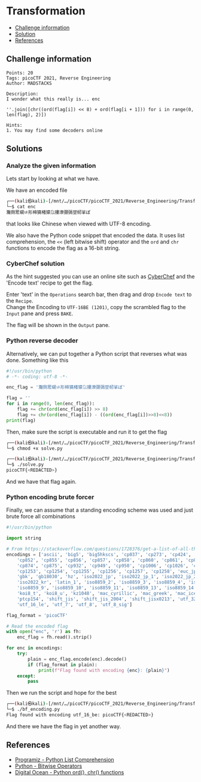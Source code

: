 # Transformation

- [Challenge information](#challenge-information)
- [Solution](#solution)
- [References](#references)

## Challenge information
```
Points: 20
Tags: picoCTF 2021, Reverse Engineering
Author: MADSTACKS

Description:
I wonder what this really is... enc 

''.join([chr((ord(flag[i]) << 8) + ord(flag[i + 1])) for i in range(0, len(flag), 2)])

Hints:
1. You may find some decoders online
```

## Solutions

### Analyze the given information

Lets start by looking at what we have.

We have an encoded file
```bash
┌──(kali㉿kali)-[/mnt/…/picoCTF/picoCTF_2021/Reverse_Engineering/Transformation]
└─$ cat enc                              
灩捯䍔䙻ㄶ形楴獟楮獴㌴摟潦弸弲㘶㠴挲ぽ  
```
that looks like Chinese when viewed with UTF-8 encoding.

We also have the Python code snippet that encoded the data. It uses list comprehension, the `<<` (left bitwise shift) operator and the `ord` and `chr` functions to encode the flag as a 16-bit string.

### CyberChef solution

As the hint suggested you can use an online site such as [CyberChef](https://gchq.github.io/CyberChef/) and the 'Encode text' recipe to get the flag. 

Enter 'text' in the `Operations` search bar, then drag and drop `Encode text` to the `Recipe`.  
Change the Encoding to `UTF-16BE (1201)`, copy the scrambled flag to the `Input` pane and press `BAKE`.

The flag will be shown in the `Output` pane.

### Python reverse decoder

Alternatively, we can put together a Python script that reverses what was done. Something like this
```python
#!/usr/bin/python
# -*- coding: utf-8 -*-

enc_flag = '灩捯䍔䙻ㄶ形楴獟楮獴㌴摟潦弸弲㘶㠴挲ぽ'    

flag = ''
for i in range(0, len(enc_flag)):
    flag += chr(ord(enc_flag[i]) >> 8)
    flag += chr(ord(enc_flag[i]) - ((ord(enc_flag[i])>>8)<<8))
print(flag)
```

Then, make sure the script is executable and run it to get the flag
```bash
┌──(kali㉿kali)-[/mnt/…/picoCTF/picoCTF_2021/Reverse_Engineering/Transformation]
└─$ chmod +x solve.py 

┌──(kali㉿kali)-[/mnt/…/picoCTF/picoCTF_2021/Reverse_Engineering/Transformation]
└─$ ./solve.py
picoCTF{<REDACTED>}
```

And we have that flag again.

### Python encoding brute forcer

Finally, we can assume that a standing encoding scheme was used and just brute force all combinations
```python
#!/usr/bin/python

import string

# From https://stackoverflow.com/questions/1728376/get-a-list-of-all-the-encodings-python-can-encode-to, Python 3.8 list
encodings = ['ascii', 'big5', 'big5hkscs', 'cp037', 'cp273', 'cp424', 'cp437', 'cp500', 'cp720', 'cp737', 'cp775', 'cp850',
    'cp852', 'cp855', 'cp856', 'cp857', 'cp858', 'cp860', 'cp861', 'cp862', 'cp863', 'cp864', 'cp865', 'cp866', 'cp869',
    'cp874', 'cp875', 'cp932', 'cp949', 'cp950', 'cp1006', 'cp1026', 'cp1125', 'cp1140', 'cp1250', 'cp1251', 'cp1252',
    'cp1253', 'cp1254', 'cp1255', 'cp1256', 'cp1257', 'cp1258', 'euc_jp', 'euc_jis_2004', 'euc_jisx0213', 'euc_kr', 'gb2312',
    'gbk', 'gb18030', 'hz', 'iso2022_jp', 'iso2022_jp_1', 'iso2022_jp_2', 'iso2022_jp_2004', 'iso2022_jp_3', 'iso2022_jp_ext',
    'iso2022_kr', 'latin_1', 'iso8859_2', 'iso8859_3', 'iso8859_4', 'iso8859_5', 'iso8859_6', 'iso8859_7', 'iso8859_8',
    'iso8859_9', 'iso8859_10', 'iso8859_11', 'iso8859_13', 'iso8859_14', 'iso8859_15', 'iso8859_16', 'johab', 'koi8_r',
    'koi8_t', 'koi8_u', 'kz1048', 'mac_cyrillic', 'mac_greek', 'mac_iceland', 'mac_latin2', 'mac_roman', 'mac_turkish',
    'ptcp154', 'shift_jis', 'shift_jis_2004', 'shift_jisx0213', 'utf_32', 'utf_32_be', 'utf_32_le', 'utf_16', 'utf_16_be',
    'utf_16_le', 'utf_7', 'utf_8', 'utf_8_sig']

flag_format = 'picoCTF'

# Read the encoded flag
with open("enc", 'r') as fh:
    enc_flag = fh.read().strip()

for enc in encodings:
    try:
        plain = enc_flag.encode(enc).decode()
        if (flag_format in plain):
            print(f"Flag found with encoding {enc}: {plain}")
    except:
        pass
```

Then we run the script and hope for the best
```bash
┌──(kali㉿kali)-[/mnt/…/picoCTF/picoCTF_2021/Reverse_Engineering/Transformation]
└─$ ./bf_encoding.py
Flag found with encoding utf_16_be: picoCTF{<REDACTED>}
```

And there we have the flag in yet another way.

## References

- [Programiz - Python List Comprehension](https://www.programiz.com/python-programming/list-comprehension)
- [Python - Bitwise Operators](https://wiki.python.org/moin/BitwiseOperators)
- [Digital Ocean - Python ord(), chr() functions](https://www.digitalocean.com/community/tutorials/python-ord-chr)
